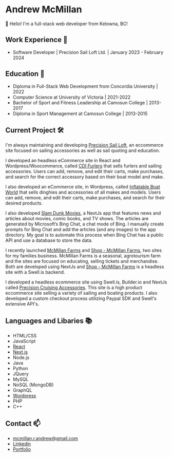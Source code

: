 # Andrew McMillan

👋 Hello! I'm a full-stack web developer from Kelowna, BC!

## Work Experience :office:

* Software Developer | Precision Sail Loft Ltd. | January 2023 - February 2024

## Education :school:

* Diploma in Full-Stack Web Development from Concordia University | 2022
* Computer Science at University of Victoria | 2021-2022
* Bachelor of Sport and Fitness Leadership at Camosun College | 2013-2017
* Diploma in Sport Management at Camosun College | 2013-2015

## Current Project 	:hammer_and_wrench:

I'm always maintaining and developing [Precision Sail Loft](https://www.precisionsailloft.com/), an eccommerce site focused on sailing accessories as well as sail quoting and education.

I developed an headless eCommerce site in React and Wordpress/Woocommerce, called [CDI Furlers](https://cdifurlers.com/) that sells furlers and sailing accessories. Users can add, remove, and edit their carts, make purchases, and search for the correct accessory based on their boat model and make.

I also developed an eCommerce site, in Wordpress, called [Inflatable Boat World](https://inflatableboatworld.com/) that sells dinghies and accessories of all makes and models. Users can add, remove, and edit their carts, make purchases, and search for their desired products.

I also developed [Slam Dunk Movies](https://www.slamdunkmovies.com/), a NextJs app that features news and articles about movies, comic books, and TV shows. The articles are generated by Microsoft’s Bing Chat, a chat mode of Bing. I manually create prompts for Bing Chat and add the articles (and any images) to the app directory. My goal is to automate this process when Bing Chat has a public API and use a database to store the data.

I recently launched [McMillan Farms](https://mcmillanfarms.ca) and [Shop - McMillan Farms](https://shop.mcmillanfarms.ca), two sites for my families business. McMillan Farms is a seasonal, agrotourism farm and the sites are focused on educating, selling tickets and merchandise.  Both are developed using NextJs and [Shop - McMillan Farms](https://shop.mcmillanfarms.ca) is a headless site with a Swell.is backend.

I developed a headless ecommerce site using Swell.is, Builder.io and NextJs called [Precision Cruising Accessories](https://www.precisioncruisingaccessories.com/).  This site is a high product eccommerce site selling a variety of sailing and boating products.  I also developed a custom checkout process utilizing Paypal SDK and Swell's extensive API's.

## Languages and Libaries :books:


* HTML/CSS
* JavaScript
* [React](https://cdifurlers.com/)
* [Next.js](https://mcmillanfarms.ca)
* Node.js
* Java
* Python
* JQuery
* MySQL
* NoSQL (MongoDB)
* GraphQL
* [Wordpress](https://www.precisionsailloft.com)
* PHP
* C++

## Contact 📫

* [mcmillan.r.andrew@gmail.com](mailto:mcmillan.r.andrew@gmail.com)
* [Linkedin](https://linkedin.com/in/andrewrmcmillan/)
* [Portfolio](https://andrewrmcmillan.com)
